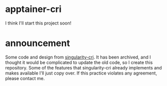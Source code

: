 # apptainer-cri

I think I'll start this project soon!

# announcement
Some code and design from [singularity-cri](https://github.com/sylabs/singularity-cri). It has been archived, and I thought it would be complicated to update the old code, so I create this repository. Some of the features that singularity-cri already implements and makes available I'll just copy over. If this practice violates any agreement, please contact me.
